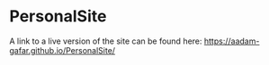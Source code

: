 # PersonalSite
A link to a live version of the site can be found here: https://aadam-gafar.github.io/PersonalSite/
